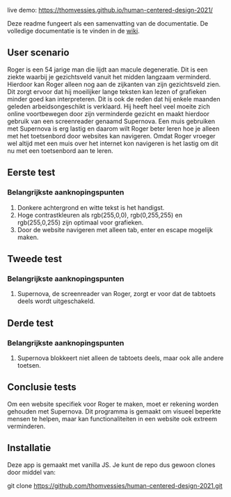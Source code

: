 live demo: https://thomvessies.github.io/human-centered-design-2021/

Deze readme fungeert als een samenvatting van de documentatie. De volledige documentatie is te vinden in de [wiki](https://github.com/thomvessies/human-centered-design-2021/wiki).

## User scenario
Roger is een 54 jarige man die lijdt aan macule degeneratie. Dit is een ziekte waarbij je gezichtsveld vanuit het midden langzaam verminderd. Hierdoor kan Roger alleen nog aan de zijkanten van zijn gezichtsveld zien. Dit zorgt ervoor dat hij moeilijker lange teksten kan lezen of grafieken minder goed kan interpreteren. Dit is ook de reden dat hij enkele maanden geleden arbeidsongeschikt is verklaard. Hij heeft heel veel moeite zich online voortbewegen door zijn verminderde gezicht en maakt hierdoor gebruik van een screenreader genaamd Supernova. Een muis gebruiken met Supernova is erg lastig en daarom wilt Roger beter leren hoe je alleen met het toetsenbord door websites kan navigeren. Omdat Roger vroeger wel altijd met een muis over het internet kon navigeren is het lastig om dit nu met een toetsenbord aan te leren.

## Eerste test
### Belangrijkste aanknopingspunten
1. Donkere achtergrond en witte tekst is het handigst. 
2. Hoge contrastkleuren als rgb(255,0,0), rgb(0,255,255) en rgb(255,0,255) zijn optimaal voor grafieken.
3. Door de website navigeren met alleen tab, enter en escape mogelijk maken. 

## Tweede test
### Belangrijkste aanknopingspunten
1. Supernova, de screenreader van Roger, zorgt er voor dat de tabtoets deels wordt uitgeschakeld.


## Derde test
### Belangrijkste aanknopingspunten
1. Supernova blokkeert niet alleen de tabtoets deels, maar ook alle andere toetsen.

## Conclusie tests
Om een website specifiek voor Roger te maken, moet er rekening worden gehouden met Supernova. Dit programma is gemaakt om visueel beperkte mensen te helpen, maar kan functionaliteiten in een website ook extreem verminderen. 

## Installatie
Deze app is gemaakt met vanilla JS. Je kunt de repo dus gewoon clones door middel van:

git clone https://github.com/thomvessies/human-centered-design-2021.git
